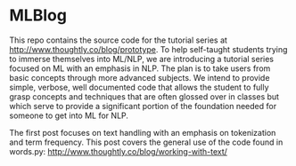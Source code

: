 # MLBlog

This repo contains the source code for the tutorial series at http://www.thoughtly.co/blog/prototype. To help self-taught students trying to immerse themselves into ML/NLP, we are introducing a tutorial series focused on ML with an emphasis in NLP. The plan is to take users from basic concepts through more advanced subjects. We intend to provide simple, verbose, well documented code that allows the student to fully grasp concepts and techniques that are often glossed over in classes but which serve to provide a significant portion of the foundation needed for someone to get into ML for NLP.

The first post focuses on text handling with an emphasis on tokenization and term frequency.  This post covers the general use of the code found in words.py: http://www.thoughtly.co/blog/working-with-text/